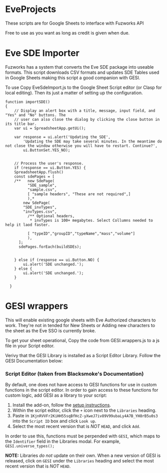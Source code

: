 # EveProjects
These scripts are for Google Sheets to interface with Fuzworks API

Free to use as you want as long as credit is given when due.

# Eve SDE Importer
Fuzworks has a system that converts the Eve SDE package into useable formats. 
This script downloads CSV formats and updates SDE Tables used in Google Sheets making this script a good companion with GESI.

To use Copy EveSdeImport.js to the Google Sheet Script editor (or Clasp for local editing).
Then its just a matter of setting up the configuration.
```
function importSDE()
{
    // Display an alert box with a title, message, input field, and "Yes" and "No" buttons. The
    // user can also close the dialog by clicking the close button in its title bar.
    var ui = SpreadsheetApp.getUi();

    var response = ui.alert('Updating the SDE', 
        'Updating the SDE may take several minutes. In the meantime do not close the window otherwise you will have to restart. Continue?',
        ui.ButtonSet.YES_NO);

        
    // Process the user's response.
    if (response == ui.Button.YES) {
    SpreadsheetApp.flush()
    const sdePages = [
    /**   new SdePage(
          "SDE_sample",
          "sample.csv",
          [ "sample headers", "These are not required",]
          ),*
        new SdePage(
        "SDE_invTypes",
        "invTypes.csv",
          /** Optional headers,  
           * invTypes is 100+ megabytes. Select Collumns needed to help it laod faster. 

          [ "typeID","groupID","typeName","mass","volume"]
          ),
      ];
      sdePages.forEach(buildSDEs);


    } else if (response == ui.Button.NO) {
        ui.alert('SDE unchanged.');
    } else {
        ui.alert('SDE unchanged.');
    }

  }
```

# GESI wrappers
This will enable existing google sheets with Eve Authorized characters to work.
They're not in tended for New Sheets or Adding new characters to the sheet as the Eve SSO is currently broke.

To get your sheet operational, Copy the code from GESI.wrappers.js to a js file in your Script editor.

Verivy that the GESI Library is installed as a Script Editor Library. Follow the GESI Documentation below:

### Script Editor (taken from Blacksmoke's Documentation)

By default, one does not have access to GESI functions for use in custom functions in the script editor.  In order to gain access to these functions for custom logic, add GESI as a library to your script:

1. Install the add-on, follow the [setup instructions](#setup).
1. Within the script editor, click the `+` icon next to the `Libraries` heading.
1. Paste in `1KjnRVVFr2KiHH55sqBfHcZ-yXweJ7iv89V99ubaLy4A7B_YH8rB5u0s3` into the `Script ID` box and click `Look up`.
1. Select the most recent version that is _NOT_ `HEAD`, and click `Add`.

In order to use this, functions must be perpended with `GESI`, which maps to the `Identifier` field in the Libraries modal.  For example, `GESI.universe_types();`

**NOTE:** Libraries _do not_ update on their own.  When a new version of GESI is released, click on `GESI` under the `Libraries` heading and select the most recent version that is _NOT_ `HEAD`.
